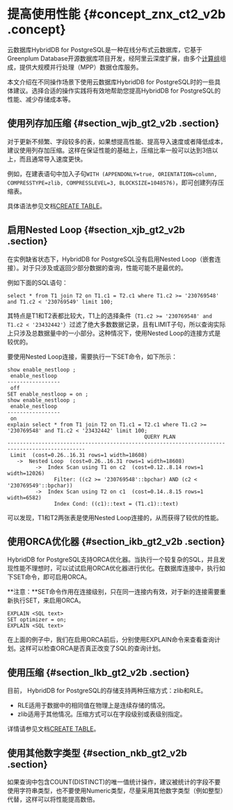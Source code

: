 # 提高使用性能 {#concept_znx_ct2_v2b .concept}

云数据库HybridDB for PostgreSQL是一种在线分布式云数据库，它基于Greenplum Database开源数据库项目开发，经阿里云深度扩展，由多个[计算组](../../../../cn.zh-CN/产品简介/名词解释.md#)组成，提供大规模并行处理（MPP）数据仓库服务。

本文介绍在不同操作场景下使用云数据库HybridDB for PostgreSQL时的一些具体建议。选择合适的操作实践将有效地帮助您提高HybridDB for PostgreSQL的性能、减少存储成本等。

## 使用列存加压缩 {#section_wjb_gt2_v2b .section}

对于更新不频繁、字段较多的表，如果想提高性能、提高导入速度或者降低成本，建议使用列存加压缩。这样在保证性能的基础上，压缩比率一般可以达到3倍以上，而且通常导入速度更快。

例如，在建表语句中加入子句`WITH (APPENDONLY=true, ORIENTATION=column, COMPRESSTYPE=zlib, COMPRESSLEVEL=3, BLOCKSIZE=1048576)`，即可创建列存压缩表。

具体语法参见文档[CREATE TABLE](http://gpdb.docs.pivotal.io/4380/ref_guide/sql_commands/CREATE_TABLE.html)。

## 启用Nested Loop {#section_xjb_gt2_v2b .section}

在实例缺省状态下，HybridDB for PostgreSQL没有启用Nested Loop（嵌套连接）。对于只涉及或返回少部分数据的查询，性能可能不是最优的。

例如下面的SQL语句：

```
select * from T1 join T2 on T1.c1 = T2.c1 where T1.c2 >= '230769548' and T1.c2 < '230769549' limit 100;
```

其特点是T1和T2表都比较大，T1上的选择条件（`T1.c2 >= '230769548' and T1.c2 < '23432442'`）过滤了绝大多数数据记录，且有LIMIT子句，所以查询实际上只涉及总数据量中的一小部分。这种情况下，使用Nested Loop的连接方式是较优的。

要使用Nested Loop连接，需要执行一下SET命令，如下所示：

```
show enable_nestloop ;
 enable_nestloop
-----------------
 off
SET enable_nestloop = on ;
show enable_nestloop ;
 enable_nestloop
-----------------
 on
explain select * from T1 join T2 on T1.c1 = T2.c1 where T1.c2 >= '230769548' and T1.c2 < '23432442' limit 100;
                                            QUERY PLAN
-----------------------------------------------------------------------------------------------
 Limit  (cost=0.26..16.31 rows=1 width=18608)
   ->  Nested Loop  (cost=0.26..16.31 rows=1 width=18608)
         ->  Index Scan using T1 on c2  (cost=0.12..8.14 rows=1 width=12026)
               Filter: ((c2 >= '230769548'::bpchar) AND (c2 < '230769549'::bpchar))
         ->  Index Scan using T2 on c1  (cost=0.14..8.15 rows=1 width=6582)
               Index Cond: ((c1)::text = (T1.c1)::text)
```

可以发现，T1和T2两张表是使用Nested Loop连接的，从而获得了较优的性能。

## 使用ORCA优化器 {#section_ikb_gt2_v2b .section}

HybridDB for PostgreSQL支持ORCA优化器。当执行一个较复杂的SQL，并且发现性能不理想时，可以试试启用ORCA优化器进行优化。在数据库连接中，执行如下SET命令，即可启用ORCA。

**注意：**SET命令作用在连接级别，只在同一连接内有效，对于新的连接需要重新执行SET，来启用ORCA。

```
EXPLAIN <SQL text>
SET optimizer = on;
EXPLAIN <SQL text>
```

在上面的例子中，我们在启用ORCA前后，分别使用EXPLAIN命令来查看查询计划。这样可以检查ORCA是否真正改变了SQL的查询计划。

## 使用压缩 {#section_lkb_gt2_v2b .section}

目前， HybridDB for PostgreSQL的存储支持两种压缩方式：zlib和RLE。

-   RLE适用于数据中的相同值在物理上是连续存储的情况。
-   zlib适用于其他情况。压缩方式可以在字段级别或表级别指定。

详情请参见文档[CREATE TABLE](http://gpdb.docs.pivotal.io/4380/ref_guide/sql_commands/CREATE_TABLE.html)。

## 使用其他数字类型 {#section_nkb_gt2_v2b .section}

如果查询中包含COUNT\(DISTINCT\)的唯一值统计操作，建议被统计的字段不要使用字符串类型，也不要使用Numeric类型，尽量采用其他数字类型（例如整型）代替，这样可以将性能提高数倍。

